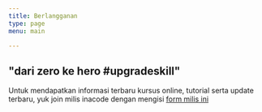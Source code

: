 ```yaml
---
title: Berlangganan
type: page
menu: main

---
```


## "dari zero ke hero #upgradeskill"

Untuk mendapatkan informasi terbaru kursus online, tutorial serta update terbaru, yuk join milis inacode dengan mengisi [form milis ini](https://mailchi.mp/57aa88af0d0f/inacode-indonesia)